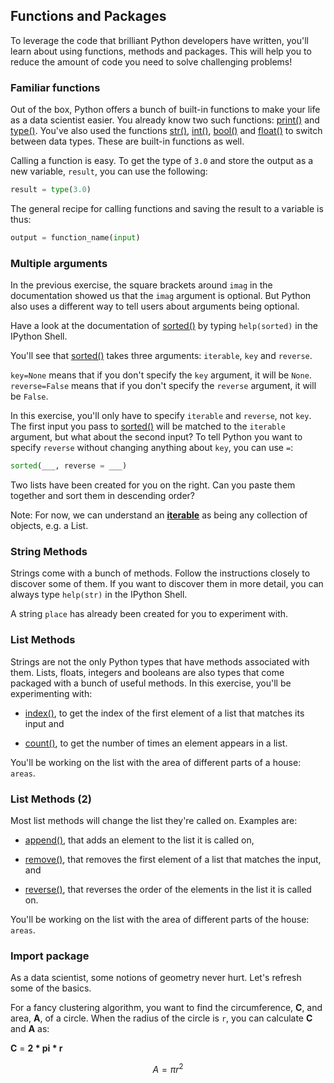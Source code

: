 ## Functions and Packages
To leverage the code that brilliant Python developers have written, you'll learn about using functions, methods and packages. This will help you to reduce the amount of code you need to solve challenging problems!

### Familiar functions
Out of the box, Python offers a bunch of built-in functions to make your life as a data scientist easier. You already know two such functions: [print()](https://docs.python.org/3/library/functions.html#print) and [type()](https://docs.python.org/3/library/functions.html#type). You've also used the functions [str()](https://docs.python.org/3/library/functions.html#func-str), [int()](https://docs.python.org/3/library/functions.html#int), [bool()](https://docs.python.org/3/library/functions.html#bool) and [float()](https://docs.python.org/3/library/functions.html#float) to switch between data types. These are built-in functions as well.

Calling a function is easy. To get the type of `3.0` and store the output as a new variable, `result`, you can use the following:

```python
result = type(3.0)
```

The general recipe for calling functions and saving the result to a variable is thus:

```python
output = function_name(input)
```

### Multiple arguments
In the previous exercise, the square brackets around `imag` in the documentation showed us that the `imag` argument is optional. But Python also uses a different way to tell users about arguments being optional.

Have a look at the documentation of [sorted()](https://docs.python.org/3/library/functions.html#sorted) by typing `help(sorted)` in the IPython Shell.

You'll see that [sorted()](https://docs.python.org/3/library/functions.html#sorted) takes three arguments: `iterable`, `key` and `reverse`.

`key=None` means that if you don't specify the `key` argument, it will be `None`. `reverse=False` means that if you don't specify the `reverse` argument, it will be `False`.

In this exercise, you'll only have to specify `iterable` and `reverse`, not `key`. The first input you pass to [sorted()](https://docs.python.org/3/library/functions.html#sorted) will be matched to the `iterable` argument, but what about the second input? To tell Python you want to specify `reverse` without changing anything about `key`, you can use `=`:

```python
sorted(___, reverse = ___)
```

Two lists have been created for you on the right. Can you paste them together and sort them in descending order?

Note: For now, we can understand an [**iterable**](https://docs.python.org/2/glossary.html#term-iterable) as being any collection of objects, e.g. a List.

### String Methods
Strings come with a bunch of methods. Follow the instructions closely to discover some of them. If you want to discover them in more detail, you can always type `help(str)` in the IPython Shell.

A string `place` has already been created for you to experiment with.

### List Methods
Strings are not the only Python types that have methods associated with them. Lists, floats, integers and booleans are also types that come packaged with a bunch of useful methods. In this exercise, you'll be experimenting with:

* [index()](https://docs.python.org/3/library/stdtypes.html#str.index), to get the index of the first element of a list that matches its input and

* [count()](https://docs.python.org/3/library/stdtypes.html#str.count), to get the number of times an element appears in a list.

You'll be working on the list with the area of different parts of a house: `areas`.

### List Methods (2)
Most list methods will change the list they're called on. Examples are:

* [append()](https://docs.python.org/3/library/stdtypes.html#typesseq-mutable), that adds an element to the list it is called on,

* [remove()](https://docs.python.org/3/library/stdtypes.html#typesseq-mutable), that removes the first element of a list that matches the input, and

* [reverse()](https://docs.python.org/3/library/stdtypes.html#typesseq-mutable), that reverses the order of the elements in the list it is called on.

You'll be working on the list with the area of different parts of the house: `areas`.

### Import package
As a data scientist, some notions of geometry never hurt. Let's refresh some of the basics.

For a fancy clustering algorithm, you want to find the circumference, **C**, and area, **A**, of a circle. When the radius of the circle is `r`, you can calculate **C** and **A** as:


**C** = **2 * pi * r**

$$A = \pi r^2$$










